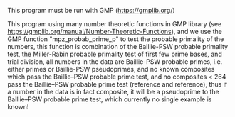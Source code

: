 This program must be run with GMP (https://gmplib.org/)

This program using many number theoretic functions in GMP library (see https://gmplib.org/manual/Number-Theoretic-Functions), and we use the GMP function "mpz_probab_prime_p" to test the probable primality of the numbers, this function is combination of the Baillie-PSW probable primality test, the Miller-Rabin probable primality test of first few prime bases, and trial division, all numbers in the data are Baillie-PSW probable primes, i.e. either primes or Baillie-PSW pseudoprimes, and no known composites which pass the Baillie–PSW probable prime test, and no composites < 264 pass the Baillie–PSW probable prime test (reference and reference), thus if a number in the data is in fact composite, it will be a pseudoprime to the Baillie–PSW probable prime test, which currently no single example is known!
